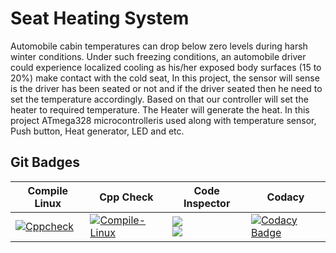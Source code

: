 # Seat Heating System
Automobile cabin temperatures can drop below zero levels during harsh winter conditions. Under such freezing conditions, an automobile driver could experience localized cooling as his/her exposed body surfaces (15 to 20%) make contact with the cold seat, In this project, the sensor will sense is the driver has been seated or not and if the driver seated then he need to set the temperature accordingly. Based on that our controller will set the heater to required temperature. The Heater will generate the heat. In this project  ATmega328 microcontrolleris used along with temperature sensor, Push button, Heat generator, LED and etc.

## Git Badges

| Compile Linux | Cpp Check | Code Inspector | Codacy |
| ----------- | ----------- | ----------- | ----------- |
|[![Cppcheck](https://github.com/Vijay8055/99006321-Stepin-Embedded-c/actions/workflows/Code%20quality.yml/badge.svg)](https://github.com/Vijay8055/99006321-Stepin-Embedded-c/actions/workflows/Code%20quality.yml)|[![Compile-Linux](https://github.com/Vijay8055/99006321-Stepin-Embedded-c/actions/workflows/Compile.yml/badge.svg)](https://github.com/Vijay8055/99006321-Stepin-Embedded-c/actions/workflows/Compile.yml)|![](https://www.code-inspector.com/project/28655/score/svg)<br />![](https://www.code-inspector.com/project/28655/status/svg)|[![Codacy Badge](https://app.codacy.com/project/badge/Grade/ec2300e95bdf4b1595094e633155fdc0)](https://www.codacy.com/gh/Vijay8055/99006321-Stepin-Embedded-c/dashboard?utm_source=github.com&amp;utm_medium=referral&amp;utm_content=Vijay8055/99006321-Stepin-Embedded-c&amp;utm_campaign=Badge_Grade)|


